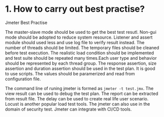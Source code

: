 # 1. How to carry out best practise?

Jmeter Best Practise

The master-slave mode should be used to get the best test resutl. Non-gui mode should be adopted to reduce system resource. Listener and assert module should used less and use log file to verify result instead. The number of threads should be limited. The temporary files should be cleaned before test execution. The realistic load condition should be implemented and test suite should be repeated many times.Each user type and behavior should be represented by each thread group. The response assertion, size assertion and duration assertion should be used in the test plan. It is good to use scripts. The values should be paramerized and read from configuration file. 

The command line of runing jmeter is formed as `jmeter -t test.jmx`. The view result can be used to debug the test plan. The report can be extracted from result file. The delay can be used to create real life user scenario. Locust is another popular load test tools. The jmeter can also use in the domain of security test. Jmeter can integrate with CI/CD tools.
